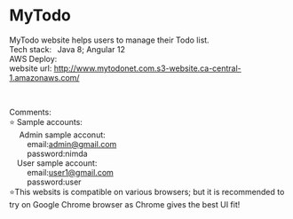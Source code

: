 # MyTodo
MyTodo website helps users to manage their Todo list.
</br>
Tech stack:&ensp;
Java 8;
Angular 12 </br>
AWS Deploy: </br>
website url: http://www.mytodonet.com.s3-website.ca-central-1.amazonaws.com/

</br>

Comments: 
</br>
⭐ Sample accounts:
</br>
&emsp;  Admin sample acconut: 
</br>
&emsp;&emsp; email:admin@gmail.com
</br>
&emsp;&emsp; password:nimda
</br>
&emsp;User sample account:
</br>
&emsp;&emsp; email:user1@gmail.com
</br>
&emsp;&emsp; password:user
</br>
⭐This websits is compatible on various browsers; but it is recommended to try on Google Chrome browser as Chrome gives the best UI fit!
